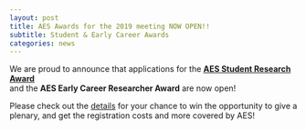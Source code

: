 ```yaml
---
layout: post
title: AES Awards for the 2019 meeting NOW OPEN!!
subtitle: Student & Early Career Awards
categories: news
---
```


We are proud to announce that applications for the 
**[AES Student Research Award](http://ausevo.github.io/docs/AES_Student_Research_Award.docx)**  
and  the **AES Early Career Researcher Award** are now open! 

Please check out the [details](http://ausevo.com/prizes/) for your chance to win the 
opportunity to give a plenary, and get the registration costs and more covered by AES!
